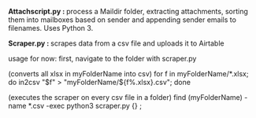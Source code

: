 <b> Attachscript.py : </b>
process a Maildir folder, extracting attachments, sorting them into mailboxes based on sender and appending sender emails to filenames.
Uses Python 3.

<b> Scraper.py : </b>
scrapes data from a csv file and uploads it to Airtable

usage for now: 
first, navigate to the folder with scraper.py

(converts all xlsx in myFolderName into csv)
for f in myFolderName/*.xlsx; do in2csv "$f" > "myFolderName/${f%.xlsx}.csv"; done

(executes the scraper on every csv file in a folder)
find (myFolderName) -name *.csv -exec python3 scraper.py {} \;



